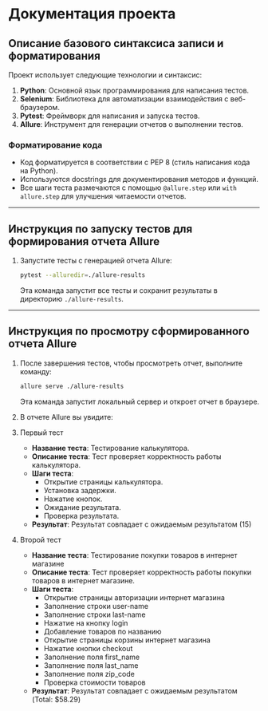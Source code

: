 # Документация проекта

## Описание базового синтаксиса записи и форматирования

Проект использует следующие технологии и синтаксис:

1. **Python**: Основной язык программирования для написания тестов.
2. **Selenium**: Библиотека для автоматизации взаимодействия с веб-браузером.
3. **Pytest**: Фреймворк для написания и запуска тестов.
4. **Allure**: Инструмент для генерации отчетов о выполнении тестов.

### Форматирование кода

- Код форматируется в соответствии с PEP 8 (стиль написания кода на Python).
- Используются docstrings для документирования методов и функций.
- Все шаги теста размечаются с помощью `@allure.step` или `with allure.step` для улучшения читаемости отчетов.

---

## Инструкция по запуску тестов для формирования отчета Allure

1. Запустите тесты с генерацией отчета Allure:
   ```bash
   pytest --alluredir=./allure-results
   ```

   Эта команда запустит все тесты и сохранит результаты в директорию `./allure-results`.

---

## Инструкция по просмотру сформированного отчета Allure

1. После завершения тестов, чтобы просмотреть отчет, выполните команду:
   ```bash
   allure serve ./allure-results
   ```

   Эта команда запустит локальный сервер и откроет отчет в браузере.

2. В отчете Allure вы увидите:

1. Первый тест
   - **Название теста**: Тестирование калькулятора.
   - **Описание теста**: Тест проверяет корректность работы калькулятора.
   - **Шаги теста**:
     - Открытие страницы калькулятора.
     - Установка задержки.
     - Нажатие кнопок.
     - Ожидание результата.
     - Проверка результата.
   - **Результат**: Результат совпадает с ожидаемым результатом (15)

2. Второй тест
   - **Название теста**: Тестирование покупки товаров в интернет магазине
   - **Описание теста**: Тест проверяет корректность работы покупки товаров в интернет магазине.
   - **Шаги теста**:
     - Открытие страницы авторизации интернет магазина
     - Заполнение строки user-name
     - Заполнение строки last-name
     - Нажатие на кнопку login
     - Добавление товаров по названию
     - Открытие страницы корзины интернет магазина
     - Нажатие кнопки checkout
     - Заполнение поля first_name
     - Заполнение поля last_name
     - Заполнение поля zip_code
     - Проверка стоимости товаров
   - **Результат**: Результат совпадает с ожидаемым результатом (Total: $58.29)